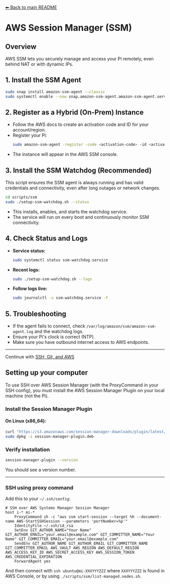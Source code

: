 [⬅ Back to main README](../README.md)

# AWS Session Manager (SSM)

## Overview
AWS SSM lets you securely manage and access your Pi remotely, even behind NAT or with dynamic IPs.

## 1. Install the SSM Agent
```sh
sudo snap install amazon-ssm-agent --classic
sudo systemctl enable --now snap.amazon-ssm-agent.amazon-ssm-agent.service
```

## 2. Register as a Hybrid (On-Prem) Instance
- Follow the AWS docs to create an activation code and ID for your account/region.
- Register your Pi:
  ```sh
  sudo amazon-ssm-agent -register -code <activation-code> -id <activation-id> -region <region>
  ```
- The instance will appear in the AWS SSM console.

## 3. Install the SSM Watchdog (Recommended)
This script ensures the SSM agent is always running and has valid credentials and connectivity, even after long outages or network changes.

```sh
cd scripts/ssm
sudo ./setup-ssm-watchdog.sh --status
```
- This installs, enables, and starts the watchdog service.
- The service will run on every boot and continuously monitor SSM connectivity.

## 4. Check Status and Logs
- **Service status:**
  ```sh
  sudo systemctl status ssm-watchdog.service
  ```
- **Recent logs:**
  ```sh
  sudo ./setup-ssm-watchdog.sh --logs
  ```
- **Follow logs live:**
  ```sh
  sudo journalctl -u ssm-watchdog.service -f
  ```

## 5. Troubleshooting
- If the agent fails to connect, check `/var/log/amazon/ssm/amazon-ssm-agent.log` and the watchdog logs.
- Ensure your Pi's clock is correct (NTP).
- Make sure you have outbound internet access to AWS endpoints.

---
Continue with [SSH, Git, and AWS](ssh-git-aws.md)

## Setting up your computer

To use SSH over AWS Session Manager (with the ProxyCommand in your SSH config), you must install the AWS Session Manager Plugin on your local machine (not the Pi).

### Install the Session Manager Plugin

#### On Linux (x86_64):
```sh
curl "https://s3.amazonaws.com/session-manager-downloads/plugin/latest/ubuntu_64bit/session-manager-plugin.deb" -o "session-manager-plugin.deb"
sudo dpkg -i session-manager-plugin.deb
```

### Verify installation
```sh
session-manager-plugin --version
```
You should see a version number.

---

### SSH using proxy command
Add this to your `~/.ssh/config`:

```
# SSH over AWS Systems Manager Session Manager
host i-* mi-*
    ProxyCommand sh -c "aws ssm start-session --target %h --document-name AWS-StartSSHSession --parameters 'portNumber=%p'"
    IdentityFile ~/.ssh/id_rsa
    SetEnv GIT_AUTHOR_NAME="Your Name" GIT_AUTHOR_EMAIL="your.email@example.com" GIT_COMMITTER_NAME="Your Name" GIT_COMMITTER_EMAIL="your.email@example.com"
    SendEnv GIT_AUTHOR_NAME GIT_AUTHOR_EMAIL GIT_COMMITTER_NAME GIT_COMMITTER_EMAIL AWS_VAULT AWS_REGION AWS_DEFAULT_REGION AWS_ACCESS_KEY_ID AWS_SECRET_ACCESS_KEY AWS_SESSION_TOKEN AWS_CREDENTIAL_EXPIRATION
    ForwardAgent yes
```

And then connect with `ssh ubuntu@mi-XXXYYYZZZ` where `XXXYYYZZZ` is found in AWS Console, or by using `./scripts/ssm/list-managed.nodes.sh`.


